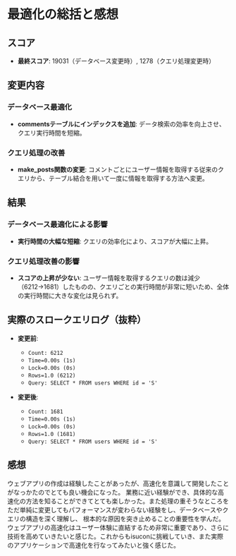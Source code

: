 # 最適化の総括と感想

## スコア

- **最終スコア**: 19031（データベース変更時）, 1278（クエリ処理変更時）

## 変更内容

### データベース最適化

- **commentsテーブルにインデックスを追加**: データ検索の効率を向上させ、クエリ実行時間を短縮。

### クエリ処理の改善

- **make_posts関数の変更**: コメントごとにユーザー情報を取得する従来のクエリから、テーブル結合を用いて一度に情報を取得する方法へ変更。

## 結果

### データベース最適化による影響

- **実行時間の大幅な短縮**: クエリの効率化により、スコアが大幅に上昇。

### クエリ処理改善の影響

- **スコアの上昇が少ない**: ユーザー情報を取得するクエリの数は減少（6212→1681）したものの、クエリごとの実行時間が非常に短いため、全体の実行時間に大きな変化は見られず。

## 実際のスロークエリログ（抜粋）

- **変更前**:
  - `Count: 6212`
  - `Time=0.00s (1s)`
  - `Lock=0.00s (0s)`
  - `Rows=1.0 (6212)`
  - `Query: SELECT * FROM users WHERE id = 'S'`

- **変更後**:
  - `Count: 1681`
  - `Time=0.00s (1s)`
  - `Lock=0.00s (0s)`
  - `Rows=1.0 (1681)`
  - `Query: SELECT * FROM users WHERE id = 'S'`

## 感想
ウェブアプリの作成は経験したことがあったが、高速化を意識して開発したことがなっかたのでとても良い機会になった。
業務に近い経験ができ、具体的な高速化の方法を知ることができてとても楽しかった。また処理の重そうなところをただ単純に変更してもパフォーマンスが変わらない経験をし、データベースやクエリの構造を深く理解し、
根本的な原因を突き止めることの重要性を学んだ。
ウェブアプリの高速化はユーザー体験に直結するため非常に重要であり、さらに技術を高めていきたいと感じた。これからもisuconに挑戦していき、また実際のアプリケーションで高速化を行なってみたいと強く感じた。

